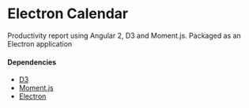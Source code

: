 # Electron Calendar 
Productivity report using Angular 2, D3 and Moment.js. Packaged as an Electron application
#### Dependencies 
* [D3](https://d3js.org/)
* [Moment.js](https://momentjs.com/)
* [Electron](https://electronjs.org/)
